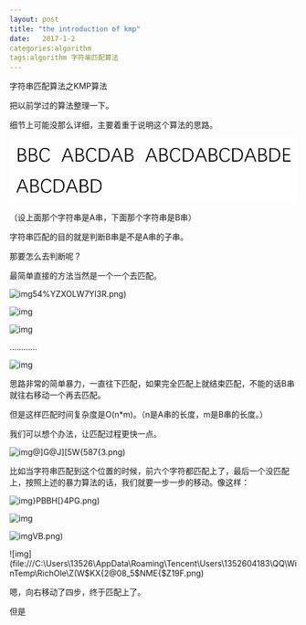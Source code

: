 ```yaml
---
layout: post
title: "the introduction of kmp"
date:   2017-1-2
categories:algorithm 
tags:algorithm 字符串匹配算法
---
```




字符串匹配算法之KMP算法

把以前学过的算法整理一下。

细节上可能没那么详细，主要着重于说明这个算法的思路。

![img](https://raw.githubusercontent.com/leiying6/MarkDownPhoto/master/kmp/1.png)

（设上面那个字符串是A串，下面那个字符串是B串）

字符串匹配的目的就是判断B串是不是A串的子串。

那要怎么去判断呢？

最简单直接的方法当然是一个一个去匹配。

![img](file:///C:\Users\13526\AppData\Roaming\Tencent\Users\1352604183\QQ\WinTemp\RichOle\7M$1FX{R)54%YZXOLW7YI3R.png)

![img](file:///C:\Users\13526\AppData\Roaming\Tencent\Users\1352604183\QQ\WinTemp\RichOle\@Y$V~}U]{HCBW2@MHWXUZH5.png)



![img](file:///C:\Users\13526\AppData\Roaming\Tencent\Users\1352604183\QQ\WinTemp\RichOle\BZ35`5H[C9@YA{W1KR@ZSX6.png)

…………

![img](file:///C:\Users\13526\AppData\Roaming\Tencent\Users\1352604183\QQ\WinTemp\RichOle\0PEYUBY5]PTN9RA0PUVRIQM.png)

思路非常的简单暴力，一直往下匹配，如果完全匹配上就结束匹配，不能的话B串就往右移动一个再去匹配。

但是这样匹配时间复杂度是O(n*m)。（n是A串的长度，m是B串的长度。）

我们可以想个办法，让匹配过程更快一点。

![img](file:///C:\Users\13526\AppData\Roaming\Tencent\Users\1352604183\QQ\WinTemp\RichOle\TJDG`PP)@]G@J][5W{587{3.png)

比如当字符串匹配到这个位置的时候，前六个字符都匹配上了，最后一个没匹配上，按照上述的暴力算法的话，我们就要一步一步的移动。像这样：

![img](file:///C:\Users\13526\AppData\Roaming\Tencent\Users\1352604183\QQ\WinTemp\RichOle\NYN6$7VLBLZ7)}PBBH[}4PG.png)

![img](file:///C:\Users\13526\AppData\Roaming\Tencent\Users\1352604183\QQ\WinTemp\RichOle\1QU[VP_`451Y2~8[PP9UOX5.png)

![img](file:///C:\Users\13526\AppData\Roaming\Tencent\Users\1352604183\QQ\WinTemp\RichOle\P~5]2@G}SG@D4TBTH5C1)VB.png)

![img](file:///C:\Users\13526\AppData\Roaming\Tencent\Users\1352604183\QQ\WinTemp\RichOle\Z(W$KX{2@08_5$NME{$Z19F.png)

嗯，向右移动了四步，终于匹配上了。

但是







